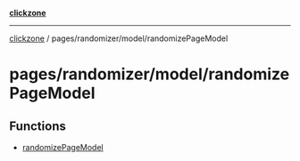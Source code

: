 [**clickzone**](../../../../README.md)

***

[clickzone](../../../../README.md) / pages/randomizer/model/randomizePageModel

# pages/randomizer/model/randomizePageModel

## Functions

- [randomizePageModel](functions/randomizePageModel.md)
